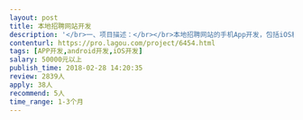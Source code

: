 ```yaml
---                
layout: post       
title: 本地招聘网站开发           
description: '</br>一、项目描述：</br></br>本地招聘网站的手机App开发，包括iOS和Android两端。已有PC网站和手机网站，已上线运营很久。</br></br>二、主要功能点：</br></br>基础的招聘网站功能</br></br>三、可参考产品：</br></br>智联、拉钩等</br></br>四、人员要求：</br></br>1、有App产品的开发经验；</br>2、手机和电脑是用.net开发，SQLserver数据库；</br>3、良好的沟通能力和契约精神。</br>'     
contenturl: https://pro.lagou.com/project/6454.html      
tags: [APP开发,android开发,iOS开发]            
salary: 50000元以上          
publish_time: 2018-02-28 14:20:35         
review: 2839人                   
apply: 38人                   
recommend: 5人                   
time_range: 1-3个月              
---                 
```

